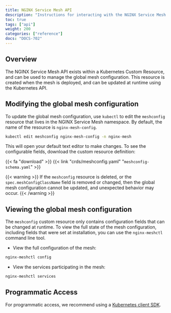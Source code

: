 ```yaml
---
title: NGINX Service Mesh API
description: "Instructions for interacting with the NGINX Service Mesh API."
toc: true
tags: ["api"]
weight: 200
categories: ["reference"]
docs: "DOCS-702"
---
```


## Overview

The NGINX Service Mesh API exists within a Kubernetes Custom Resource, and can be used to manage the global mesh configuration. This resource is created when the mesh is deployed, and can be updated at runtime using the Kubernetes API.

## Modifying the global mesh configuration

To update the global mesh configuration, use `kubectl` to edit the `meshconfig` resource that lives in the NGINX Service Mesh namespace. By default, the name of the resource is `nginx-mesh-config`.

```bash
kubectl edit meshconfig nginx-mesh-config -n nginx-mesh
```

This will open your default text editor to make changes. To see the configurable fields, download the custom resource definition:

{{< fa "download" >}} {{< link "crds/meshconfig.yaml" "`meshconfig-schema.yaml`" >}}

{{< warning >}}
If the `meshconfig` resource is deleted, or the `spec.meshConfigClassName` field is removed or changed, then the global mesh configuration cannot be updated, and unexpected behavior may occur.
{{< /warning >}}

## Viewing the global mesh configuration

The `meshconfig` custom resource only contains configuration fields that can be changed at runtime. To view the full state of the mesh configuration, including fields that were set at installation, you can use the `nginx-meshctl` command line tool.

- View the full configuration of the mesh:

```bash
nginx-meshctl config
```

- View the services participating in the mesh:

```bash
nginx-meshctl services
```

## Programmatic Access

For programmatic access, we recommend using a [Kubernetes client SDK](https://kubernetes.io/docs/tasks/administer-cluster/access-cluster-api/#programmatic-access-to-the-api). 
